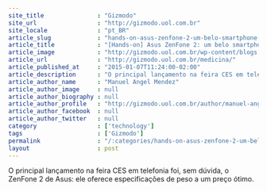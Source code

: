 ```yaml
---
site_title               : "Gizmodo"
site_url                 : "http://gizmodo.uol.com.br"
site_locale              : "pt_BR"
article_slug             : "hands-on-asus-zenfone-2-um-belo-smartphone-android-com-4-gb-de-ram"
article_title            : "[Hands-on] Asus ZenFone 2: um belo smartphone Android com 4 GB de RAM"
article_image            : "http://gizmodo.uol.com.br/wp-content/blogs.dir/8/files/2016/10/gemeos-siameses.jpg"
article_url              : "http://gizmodo.uol.com.br/medicina/"
article_published_at     : "2015-01-07T11:24:00-02:00"
article_description      : "O principal lançamento na feira CES em telefonia foi, sem dúvida, o ZenFone 2 de Asus: ele oferece especificações de peso a um preço ótimo."
article_author_name      : "Manuel Angel Mendez"
article_author_image     : null
article_author_biography : null
article_author_profile   : "http://gizmodo.uol.com.br/author/manuel-angel-mendez/"
article_author_facebook  : null
article_author_twitter   : null
category                 : ['technology']
tags                     : ['Gizmodo']
permalink                : "/:categories/hands-on-asus-zenfone-2-um-belo-smartphone-android-com-4-gb-de-ram/"
layout                   : post
---
```


O principal lançamento na feira CES em telefonia foi, sem dúvida, o ZenFone 2 de Asus: ele oferece especificações de peso a um preço ótimo.
